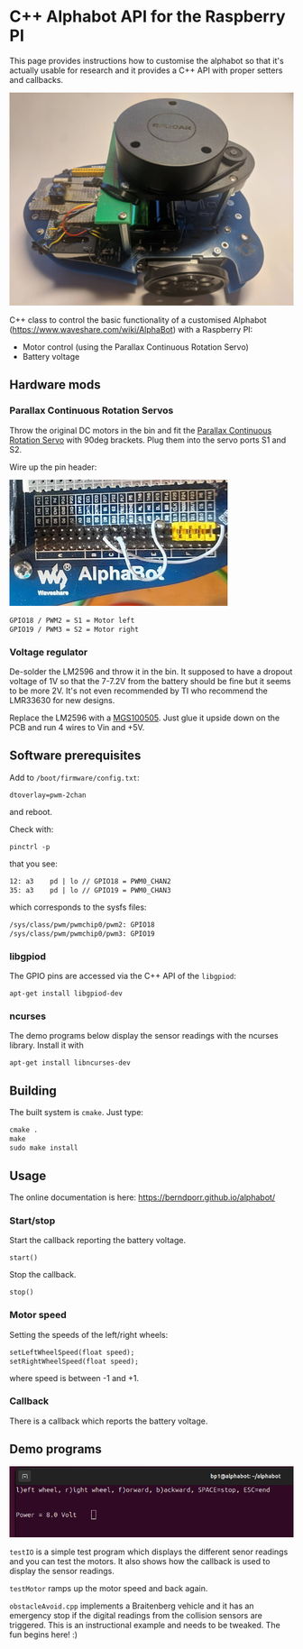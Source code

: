 # C++ Alphabot API for the Raspberry PI

This page provides instructions how to customise the alphabot so that it's actually
usable for research and it provides a C++ API with proper setters and callbacks.

![alt tag](robot.jpg)

C++ class to control the basic functionality of a customised Alphabot
(https://www.waveshare.com/wiki/AlphaBot) with a Raspberry PI:

 - Motor control (using the Parallax Continuous Rotation Servo)
 - Battery voltage

## Hardware mods

### Parallax Continuous Rotation Servos

Throw the original DC motors in the bin and fit the [Parallax Continuous Rotation Servo](https://www.parallax.com/product/parallax-continuous-rotation-servo/) with 90deg brackets. Plug them into the servo ports S1 and S2.

Wire up the pin header:

![alt tag](header.jpg)

```
GPIO18 / PWM2 = S1 = Motor left
GPIO19 / PWM3 = S2 = Motor right
```

### Voltage regulator

De-solder the LM2596 and throw it in the bin. It supposed to have a dropout voltage of 1V so that the 7-7.2V from the battery
should be fine but it seems to be more 2V. It's not even recommended by TI who recommend the LMR33630 for new designs.

Replace the LM2596 with a [MGS100505](https://onecall.farnell.com/cosel/mgs100505/dc-dc-converter-5v-2a/dp/4296076). Just glue it upside down on the PCB and run 4 wires to Vin and +5V.

## Software prerequisites

Add to `/boot/firmware/config.txt`:

```
dtoverlay=pwm-2chan
```

and reboot.

Check with:

```
pinctrl -p
```

that you see:

```
12: a3    pd | lo // GPIO18 = PWM0_CHAN2
35: a3    pd | lo // GPIO19 = PWM0_CHAN3
```

which corresponds to the sysfs files:

```
/sys/class/pwm/pwmchip0/pwm2: GPIO18 
/sys/class/pwm/pwmchip0/pwm3: GPIO19
```

### libgpiod

The GPIO pins are accessed via the C++ API of the `libgpiod`:

```
apt-get install libgpiod-dev
```

### ncurses
The demo programs below display the sensor
readings with the ncurses library. Install
it with
```
apt-get install libncurses-dev
```

## Building

The built system is `cmake`. Just type:
```
cmake .
make
sudo make install
```

## Usage

The online documentation is here: https://berndporr.github.io/alphabot/

### Start/stop

Start the callback reporting the battery voltage.
```
start()
```

Stop the callback.
```
stop()
```

### Motor speed

Setting the speeds of the left/right wheels:
```
setLeftWheelSpeed(float speed);
setRightWheelSpeed(float speed);
```
where speed is between -1 and +1.

### Callback

There is a callback which reports the battery voltage.

## Demo programs

![alt tag](testIO.png)

`testIO` is a simple test program which displays the different
senor readings and you can test the motors. It also shows
how the callback is used to display the sensor readings.

`testMotor` ramps up the motor speed and back again.

`obstacleAvoid.cpp` implements a Braitenberg vehicle
and it has an emergency stop if the digital readings from
the collision sensors are triggered. This is an
instructional example and needs to be tweaked. The
fun begins here! :)
